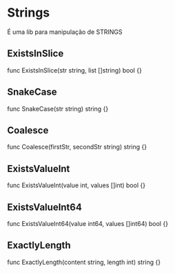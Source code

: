 # Strings #
É uma lib para manipulação de STRINGS

## ExistsInSlice ##
func ExistsInSlice(str string, list []string) bool {}

## SnakeCase ##
func SnakeCase(str string) string {}

## Coalesce ##
func Coalesce(firstStr, secondStr string) string {}

## ExistsValueInt ##
func ExistsValueInt(value int, values []int) bool {}

## ExistsValueInt64 ##
func ExistsValueInt64(value int64, values []int64) bool {}

## ExactlyLength ##
func ExactlyLength(content string, length int) string {}